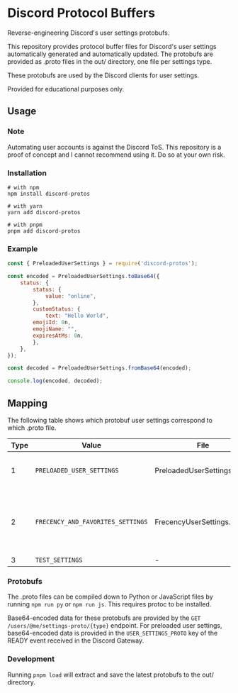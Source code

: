 # Discord Protocol Buffers
Reverse-engineering Discord's user settings protobufs.

This repository provides protocol buffer files for Discord's user settings automatically generated and automatically updated. The protobufs are provided as .proto files in the out/ directory, one file per settings type.

These protobufs are used by the Discord clients for user settings.

Provided for educational purposes only.

## Usage
### Note
Automating user accounts is against the Discord ToS. This repository is a proof of concept and I cannot recommend using it. Do so at your own risk.

### Installation
```
# with npm
npm install discord-protos

# with yarn
yarn add discord-protos

# with pnpm
pnpm add discord-protos
```

### Example
```js
const { PreloadedUserSettings } = require('discord-protos');

const encoded = PreloadedUserSettings.toBase64({
    status: {
        status: {
            value: "online",
        },
        customStatus: {
            text: "Hello World",
        emojiId: 0n,
        emojiName: "",
        expiresAtMs: 0n,
        },
    },
});

const decoded = PreloadedUserSettings.fromBase64(encoded);

console.log(encoded, decoded);
```


## Mapping
The following table shows which protobuf user settings correspond to which .proto file.

| Type | Value                             | File                        | Use                                                |
| ---- | --------------------------------- | --------------------------- | -------------------------------------------------- |
| 1    | `PRELOADED_USER_SETTINGS`         | PreloadedUserSettings.proto | General Discord user settings.                     |
| 2    | `FRECENCY_AND_FAVORITES_SETTINGS` | FrecencyUserSettings.proto  | Frecency and favorites storage for various things. |
| 3    | `TEST_SETTINGS`                   | -                           | Unknown.                                           |


### Protobufs
The .proto files can be compiled down to Python or JavaScript files by running `npm run py` or `npm run js`. This requires protoc to be installed.

Base64-encoded data for these protobufs are provided by the `GET /users/@me/settings-proto/{type}` endpoint. For preloaded user settings, base64-encoded data is provided in the `USER_SETTINGS_PROTO` key of the READY event received in the Discord Gateway.

### Development
Running `pnpm load` will extract and save the latest protobufs to the out/ directory.
